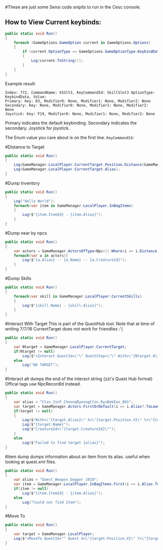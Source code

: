 #These are just some Sensi code snipits to run in the Cesc console. 

## How to View Current keybinds:

```c#
public static void Run()
{
    foreach (GameOptions.GameOption current in GameOptions.Options)
    {
        if (current.OptionType == GameOptions.GameOptionType.KeybindData)
    	{
    		Log(current.ToString());
    	}
    }
}
```

Example result:
```
Index: 772, CommandName: kSSlt3, KeyCommandId: SkillSlot3 OptionType: KeybindData, Value: 
Primary: Key: D3, Modifier0: None, Modifier1: None, Modifier2: None
Secondary: Key: None, Modifier0: None, Modifier1: None, Modifier2: None
Joystick: Key: F19, Modifier0: None, Modifier1: None, Modifier2: None
```
Primary indicates the default keybinding.
Secondary indicates the secondary.
Joystick for joystick.

The Enum value you care about is on the first line. `KeyCommandId:`

#Distance to Target
```c#
public static void Run()
{
	Log(GameManager.LocalPlayer.CurrentTarget.Position.Distance(GameManager.LocalPlayer.Position));
	Log(GameManager.LocalPlayer.CurrentTarget.Alias);
}
```

#Dump Inventory
```c#
public static void Run()
{
	Log("Hello World");
	foreach(var item in GameManager.LocalPlayer.InBagItems)
	{
		Log($"{item.ItemId} - {item.Alias}");
	}
}
```
#Dump near by npcs
```c#
public static void Run()
{
	var actors = GameManager.ActorsOfType<Npc>().Where(i => i.Distance <= 3*50f);
	foreach(var a in actors){
		Log($"{a.Alias} -- {a.Name} -- {a.CreatureId}");
	}
}
```

#Dump Skills
```c#
public static void Run()
{
	foreach(var skill in GameManager.LocalPlayer.CurrentSkills)
	{
		Log($"{skill.Name} - {skill.Alias}");
	}
}
```

#Interact With Target
This is part of the QuestHub tool. Note that at time of writing 7/7/16 CurrentTarget does not work for friendlies :'(
```c#
public static void Run()
{
	var Ntarget = GameManager.LocalPlayer.CurrentTarget;
	if(Ntarget != null)
		Log($"<Interact QuestId=\"\" QuestStep=\"\" With=\"{Ntarget.Alias}\" X=\"{Ntarget.Position.X}\" Y=\"{Ntarget.Position.Y}\" Z=\"{Ntarget.Position.Z}\" MapId=\"{GameManager.CurrentMap}\" />");
	else
		Log("NO TARGET");
}
```

#Interact alt
dumps the end of the interact string (zzi's Quest Hub format) 
Offical tags use NpcRecordId instead.

```c#
public static void Run()
{
	var alias = "Ctzn_JinF_CheongRyeongCtzn_RyuBekEon_001";
	var target = GameManager.Actors.FirstOrDefault(i => i.Alias?.ToLower() == alias.ToLower());
	if(target != null)
	{
		Log($"With=\"{target.Alias}\" X=\"{target.Position.X}\" Y=\"{target.Position.Y}\" Z=\"{target.Position.Z}\" MapId=\"{GameManager.CurrentMap}\" />");
		Log($"{target.Name}");
		Log($"CreatureId=\"{target.CreatureId}\"");
	}
	else
		Log($"Failed to find target {alias}");
}
```

#item dump
dumps information about an item from its alias. useful when looking at quest.xml files.

```c#
public static void Run()
{
	var alias = "Quest_Weapon_Dagger_1010";
	var item = GameManager.LocalPlayer.InBagItems.First(i => i.Alias.ToLower() == alias.ToLower());
	if(item != null)
		Log($"{item.ItemId} - {item.Alias}");
	else
		Log("Could not find Item");
}
```

#Move To
```c#
public static void Run()
{
	var target = GameManager.LocalPlayer;
	Log($"<MoveTo QuestId="" Quest X=\"{target.Position.X}\" Y=\"{target.Position.Y}\" Z=\"{target.Position.Z}\" MapId=\"{GameManager.CurrentMap}\" />");
}
```
